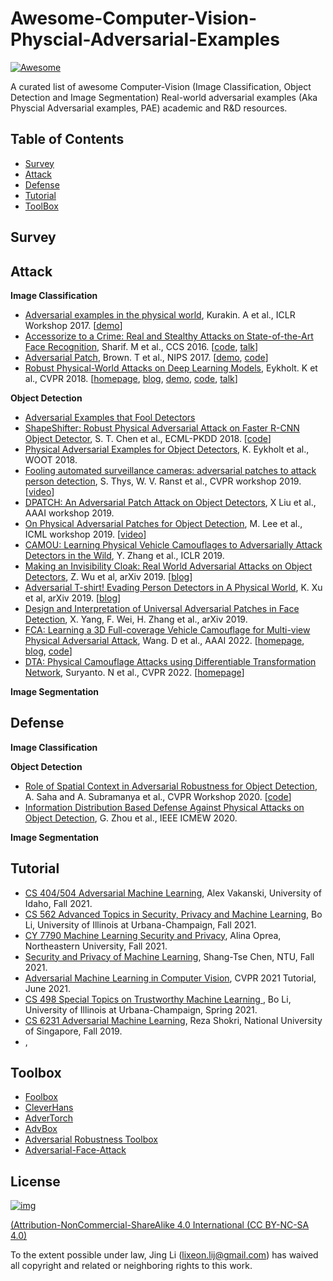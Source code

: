 # Awesome-Computer-Vision-Physcial-Adversarial-Examples
[![Awesome](https://awesome.re/badge-flat2.svg)](https://awesome.re)

A curated list of awesome Computer-Vision (Image Classification, Object Detection and Image Segmentation) Real-world adversarial examples (Aka Physcial Adversarial examples, PAE) academic and R&D resources. 

## Table of Contents
 - [Survey](#survey)
 - [Attack](#attack)
 - [Defense](#defense)
 - [Tutorial](#tutorial)
 - [ToolBox](#toolbox)


## Survey

## Attack
**Image Classification**
- [Adversarial examples in the physical world](https://arxiv.org/abs/1607.02533), Kurakin. A et al., ICLR Workshop 2017. [[demo](https://www.youtube.com/watch?v=zQ_uMenoBCk)]
- [Accessorize to a Crime: Real and Stealthy Attacks on State-of-the-Art Face Recognition](https://doi.org/10.1145/2976749.2978392), Sharif. M et al., CCS 2016. [[code](https://github.com/mahmoods01/accessorize-to-a-crime), [talk](https://www.youtube.com/watch?v=6Xh1vuwnVhU)]
- [Adversarial Patch](https://arxiv.org/abs/1712.09665), Brown. T et al., NIPS 2017. [[demo](https://www.youtube.com/watch?v=i1sp4X57TL4), [code](https://github.com/cleverhans-lab/cleverhans/tree/master/cleverhans_v3.1.0/examples/adversarial_patch)]
- [Robust Physical-World Attacks on Deep Learning Models](https://arxiv.org/abs/1707.08945), Eykholt. K et al., CVPR 2018. [[homepage](https://iotsecurity.engin.umich.edu/robust-physical-world-attacks-on-deep-learning-visual-classification/), [blog](https://bair.berkeley.edu/blog/2017/12/30/yolo-attack/), [demo](https://www.youtube.com/watch?v=1mJMPqi2bSQ), [code](https://github.com/evtimovi/robust_physical_perturbations), [talk](https://www.youtube.com/watch?v=5CmVbqBSM48)]

**Object Detection**
- [Adversarial Examples that Fool Detectors]()
- [ShapeShifter: Robust Physical Adversarial Attack on Faster R-CNN Object Detector](https://link.springer.com/content/pdf/10.1007%2F978-3-030-10925-7_4.pdf), S. T. Chen et al., ECML-PKDD 2018. [[code](https://github.com/shangtse/robust-physical-attack)]
- [Physical Adversarial Examples for Object Detectors](https://www.usenix.org/system/files/conference/woot18/woot18-paper-eykholt.pdf), K. Eykholt et al., WOOT 2018.
- [Fooling automated surveillance cameras: adversarial patches to attack person detection](https://openaccess.thecvf.com/content_CVPRW_2019/papers/CV-COPS/Thys_Fooling_Automated_Surveillance_Cameras_Adversarial_Patches_to_Attack_Person_Detection_CVPRW_2019_paper.pdf), S. Thys, W. V. Ranst et al., CVPR workshop 2019. [[video](https://www.youtube.com/watch?v=MIbFvK2S9g8)]
- [DPATCH: An Adversarial Patch Attack on Object Detectors](https://arxiv.org/pdf/1806.02299.pdf), X Liu et al., AAAI workshop 2019.
- [On Physical Adversarial Patches for Object Detection](https://arxiv.org/pdf/1906.11897.pdf), M. Lee et al., ICML workshop 2019. [[video](https://www.youtube.com/watch?v=WXnQjbZ1e7Y)]
- [CAMOU: Learning Physical Vehicle Camouflages to Adversarially Attack Detectors in the Wild](https://openreview.net/pdf?id=SJgEl3A5tm), Y. Zhang et al., ICLR 2019.
- [Making an Invisibility Cloak: Real World Adversarial Attacks on Object Detectors](https://arxiv.org/pdf/1910.14667.pdf), Z. Wu et al, arXiv 2019. [[blog](https://www.cs.umd.edu/~tomg/projects/invisible/)]
- [Adversarial T-shirt! Evading Person Detectors in A Physical World](https://arxiv.org/pdf/1910.11099.pdf), K. Xu et al, arXiv 2019. [[blog](https://medium.com/@ODSC/evading-real-time-person-detectors-by-adversarial-t-shirt-8e0149e97e5a)]
- [Design and Interpretation of Universal Adversarial Patches in Face Detection](https://arxiv.org/pdf/1912.05021.pdf), X. Yang, F. Wei, H. Zhang et al., arXiv 2019.
- [FCA: Learning a 3D Full-coverage Vehicle Camouflage for Multi-view Physical Adversarial Attack](https://arxiv.org/abs/2109.07193), Wang. D et al., AAAI 2022. [[homepage](https://idrl-lab.github.io/Full-coverage-camouflage-adversarial-attack/), [blog](https://mp.weixin.qq.com/s/Bgjj0fyxAKWX31_X2IjdEg), [code](https://github.com/idrl-lab/Full-coverage-camouflage-adversarial-attack/tree/gh-pages/src)]
- [DTA: Physical Camouflage Attacks using Differentiable Transformation Network](https://arxiv.org/abs/2203.09831), Suryanto. N et al., CVPR 2022. [[homepage](https://islab-ai.github.io/dta-cvpr2022/)]

**Image Segmentation**

## Defense
**Image Classification**

**Object Detection**
- [Role of Spatial Context in Adversarial Robustness for Object Detection](https://openaccess.thecvf.com/content_CVPRW_2020/papers/w47/Saha_Role_of_Spatial_Context_in_Adversarial_Robustness_for_Object_Detection_CVPRW_2020_paper.pdf), A. Saha and A. Subramanya et al., CVPR Workshop 2020. [[code](https://github.com/UMBCvision/Contextual-Adversarial-Patches)]
- [Information Distribution Based Defense Against Physical Attacks on Object Detection](https://ieeexplore.ieee.org/stamp/stamp.jsp?tp=&arnumber=9105983), G. Zhou et al., IEEE ICMEW 2020.

**Image Segmentation**

## Tutorial
- [CS 404/504 Adversarial Machine Learning](https://www.webpages.uidaho.edu/vakanski/CS_504.html), Alex Vakanski, University of Idaho, Fall 2021.
- [CS 562 Advanced Topics in Security, Privacy and Machine Learning](https://aisecure.github.io/TEACHING/CS562/CS562.html), Bo Li, University of Illinois at Urbana-Champaign, Fall 2021.
- [CY 7790 Machine Learning Security and Privacy](https://www.ccs.neu.edu/home/alina/classes/Fall2021/), Alina Oprea, Northeastern University, Fall 2021.
- [Security and Privacy of Machine Learning](), Shang-Tse Chen, NTU, Fall 2021.
- [Adversarial Machine Learning in Computer Vision](https://advmlincv.github.io/cvpr21-tutorial/), CVPR 2021 Tutorial, June 2021.
- [CS 498 Special Topics on Trustworthy Machine Learning
](https://courses.grainger.illinois.edu/cs498lb1/sp2021/), Bo Li, University of Illinois at Urbana-Champaign, Spring 2021.
- [CS 6231 Adversarial Machine Learning](https://www.comp.nus.edu.sg/~reza/courses/cs6231/), Reza Shokri, National University of Singapore, Fall 2019.
- [](), 

## Toolbox
- [Foolbox](https://github.com/bethgelab/foolbox)
- [CleverHans](https://github.com/tensorflow/cleverhans)
- [AdverTorch](https://github.com/BorealisAI/advertorch)
- [AdvBox](https://github.com/advboxes/AdvBox)
- [Adversarial Robustness Toolbox](https://github.com/IBM/adversarial-robustness-toolbox)
- [Adversarial-Face-Attack](https://github.com/ppwwyyxx/Adversarial-Face-Attack)

## License
[![img](https://camo.githubusercontent.com/d81c1a80f6c3d68d5f1a80b016db6802aa480411/68747470733a2f2f692e6372656174697665636f6d6d6f6e732e6f72672f6c2f62792d6e632d73612f342e302f38307831352e706e67)](https://camo.githubusercontent.com/d81c1a80f6c3d68d5f1a80b016db6802aa480411/68747470733a2f2f692e6372656174697665636f6d6d6f6e732e6f72672f6c2f62792d6e632d73612f342e302f38307831352e706e67) 

[(Attribution-NonCommercial-ShareAlike 4.0 International (CC BY-NC-SA 4.0)](https://creativecommons.org/licenses/by-nc-sa/4.0/deed.en)

To the extent possible under law, Jing Li (lixeon.lij@gmail.com) has waived all copyright and related or neighboring rights to this work.